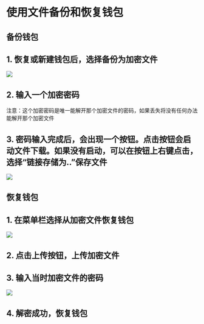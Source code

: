 # 使用文件备份和恢复钱包

## 备份钱包

## 1. 恢复或新建钱包后，选择备份为加密文件
![](https://s.sbercoin.site/uploads/2a5ad52b85a689850b33859b584679dc.png)

## 2. 输入一个加密密码
注意：这个加密密码是唯一能解开那个加密文件的密码，如果丢失将没有任何办法能解开那个加密文件

## 3. 密码输入完成后，会出现一个按钮。点击按钮会启动文件下载。如果没有启动，可以在按钮上右键点击，选择“链接存储为..”保存文件
![](https://s.sbercoin.site/uploads/919af49acd6615925e8c0f6ddbb96e27.png)

## 恢复钱包

## 1. 在菜单栏选择从加密文件恢复钱包
![](https://s.sbercoin.site/uploads/afcd4cfe9fc5eb3d8b99e2cad2e503b9.png)

## 2. 点击上传按钮，上传加密文件

## 3. 输入当时加密文件的密码
![](https://s.sbercoin.site/uploads/0932e6e4c24c26b69d2502162fa6957b.png)

## 4. 解密成功，恢复钱包
